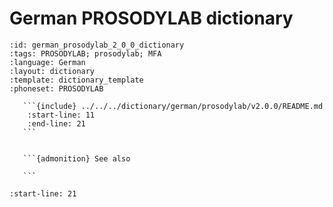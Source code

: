 
# German PROSODYLAB dictionary

``````{dictionary} German PROSODYLAB dictionary
:id: german_prosodylab_2_0_0_dictionary
:tags: PROSODYLAB; prosodylab; MFA
:language: German
:layout: dictionary
:template: dictionary_template
:phoneset: PROSODYLAB

   ```{include} ../../../dictionary/german/prosodylab/v2.0.0/README.md
    :start-line: 11
    :end-line: 21
   ```


   ```{admonition} See also

   ```

``````

```{include} ../../../dictionary/german/prosodylab/v2.0.0/README.md
:start-line: 21
```
